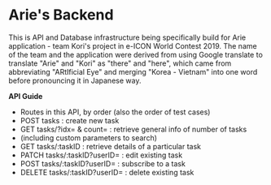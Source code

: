 # Arie's Backend
This is API and Database infrastructure being specifically build for Arie application - team Kori's project in e-ICON World Contest 2019. The name of the team and the application were derived from using Google translate to translate "Arie" and "Kori" as "there" and "here", which came from abbreviating "ARtIficial Eye" and merging "Korea - Vietnam" into one word before pronouncing it in Japanese way.

<b> API Guide </b>
 * Routes in this API, by order (also the order of test cases)
 * POST tasks : create new task
 * GET tasks/?idx= & count= : retrieve general info of number of tasks
 * (including custom parameters to search)
 * GET tasks/:taskID : retrieve details of a particular task
 * PATCH tasks/:taskID?userID= : edit existing task
 * POST tasks/:taskID?userID= : subscribe to a task
 * DELETE tasks/:taskID?userID= : delete existing task

